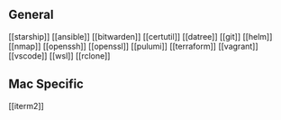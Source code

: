 ## General

[[starship]]
[[ansible]]
[[bitwarden]]
[[certutil]]
[[datree]]
[[git]]
[[helm]]
[[nmap]]
[[openssh]]
[[openssl]]
[[pulumi]]
[[terraform]]
[[vagrant]]
[[vscode]]
[[wsl]]
[[rclone]]

## Mac Specific

[[iterm2]]

